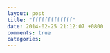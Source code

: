 ```yaml
---
layout: post
title: "fffffffffffff"
date: 2014-02-25 21:12:07 +0800
comments: true
categories: 
---
```

